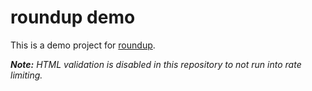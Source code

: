 # roundup demo

This is a demo project for [roundup](https://github.com/mgrsskls/roundup).

_**Note:** HTML validation is disabled in this repository to not run into rate limiting._
